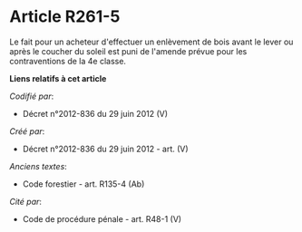 # Article R261-5

Le fait pour un acheteur d'effectuer un enlèvement de bois avant le lever ou après le coucher du soleil est puni de l'amende
prévue pour les contraventions de la 4e classe.

**Liens relatifs à cet article**

_Codifié par_:

  - Décret n°2012-836 du 29 juin 2012 (V)

_Créé par_:

  - Décret n°2012-836 du 29 juin 2012 - art. (V)

_Anciens textes_:

  - Code forestier - art. R135-4 (Ab)

_Cité par_:

  - Code de procédure pénale - art. R48-1 (V)
